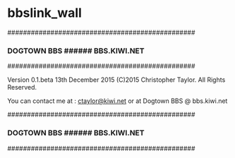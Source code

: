 # bbslink_wall

################################################
### DOGTOWN BBS ######  BBS.KIWI.NET ###########
################################################

Version 0.1.beta  13th December 2015
(C)2015 Christopher Taylor. All Rights Reserved.

You can contact me at : ctaylor@kiwi.net
or at Dogtown BBS @ bbs.kiwi.net

################################################
### DOGTOWN BBS ######  BBS.KIWI.NET ###########
################################################
